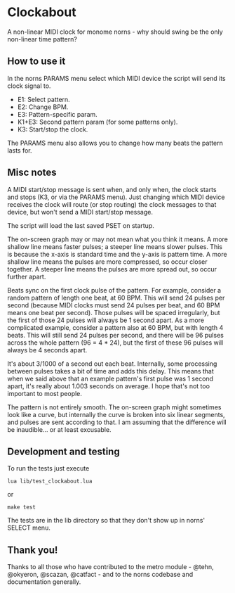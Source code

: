 # Clockabout

A non-linear MIDI clock for monome norns - why should
swing be the only non-linear time pattern?


## How to use it

In the norns PARAMS menu select which MIDI device the script will send its
clock signal to.

- E1: Select pattern.
- E2: Change BPM.
- E3: Pattern-specific param.
- K1+E3: Second pattern param (for some patterns only).
- K3: Start/stop the clock.

The PARAMS menu also allows you to change how many beats the pattern
lasts for.


## Misc notes

A MIDI start/stop message is sent when, and only when, the clock starts and stops
(K3, or via the PARAMS menu).
Just changing which MIDI device receives the clock
will route (or stop routing) the clock messages to that device,
but won't send a MIDI start/stop message.

The script will load the last saved PSET on startup.

The on-screen graph may or may not mean what you think it means. A more shallow
line means faster pulses; a steeper line means slower pulses. This is because
the x-axis is standard time and the y-axis is pattern time. A more shallow
line means the pulses are more compressed, so occur closer together. A steeper
line means the pulses are more spread out, so occur further apart.

Beats sync on the first clock pulse of the pattern.
For example, consider a random pattern of length one beat, at 60 BPM. This will
send 24 pulses per second (because MIDI clocks must send 24 pulses per beat,
and 60 BPM means one beat per second).
Those pulses will be spaced irregularly, but the first of those 24 pulses
will always be 1 second apart. As a more complicated example,
consider a pattern also at 60 BPM, but with length 4 beats. This will still
send 24 pulses per second, and there will be 96 pulses across the whole pattern
(96 = 4 * 24), but the first of these 96 pulses will always be 4 seconds apart.

It's about 3/1000 of a second out each beat. Internally, some processing
between pulses takes a bit of time and adds this delay. This means that when
we said above that an example pattern's first pulse was 1 second apart,
it's really about 1.003 seconds on average. I hope that's not too important
to most people.

The pattern is not entirely smooth. The on-screen graph might sometimes
look like a curve, but internally the curve is broken into six linear
segments, and pulses are sent according to that. I am assuming that the
difference will be inaudible... or at least excusable.


## Development and testing

To run the tests just execute

```
lua lib/test_clockabout.lua
```
or
```
make test
```

The tests are in the lib directory so that they don't show up in norns'
SELECT menu.


## Thank you!

Thanks to all those who have contributed to the metro module -
@tehn, @okyeron, @scazan, @catfact -
and to the norns codebase and documentation generally.
